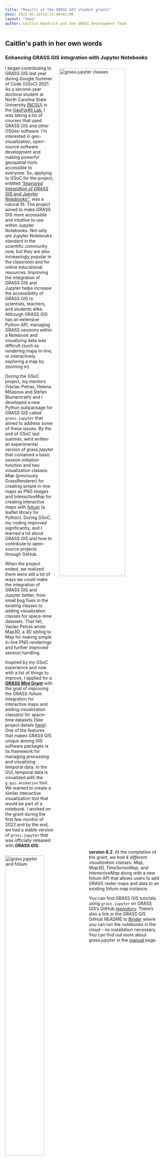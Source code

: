 ```yaml
---
title: "Results of the GRASS GIS student grants"
date: 2022-05-25T23:12:40+02:00
layout: "news"
author: Caitlin Haedrich and the GRASS Development Team
---
```



## Caitlin's path in her own words
### Enhancing GRASS GIS integration with Jupyter Notebooks

<a href="/images/news/grass_jupyter_combo_vis.png">
  <img src="/images/news/grass_jupyter_combo_vis.png"
   alt="grass.jupyter classes"
   title="grass.jupyter classes"
   width="65%" style="float:right;padding-left:20px;padding-top:10px">
</a>

I began contributing to GRASS GIS last year during Google Summer 
of Code (GSoC) 2021. As a second-year doctoral student at North Carolina 
State University [(NCSU)](https://www.ncsu.edu/) in the 
[GeoForAll Lab](https://geospatial.ncsu.edu/geoforall/), I was taking
a lot of courses that used GRASS GIS and other OSGeo software. 
I’m interested in geo-visualization, open-source software development
and making powerful geospatial tools accessible to everyone. 
So, applying to GSoC for the project, entitled 
[*“Improved Integration of GRASS GIS and Jupyter Notebooks”*](https://trac.osgeo.org/grass/wiki/GSoC/2021/JupyterAndGRASS), 
was a natural fit. The project aimed to make GRASS GIS more accessible 
and intuitive to use within Jupyter Notebooks. 
Not only are Jupyter Notebooks standard in the scientific community now, 
but they are also increasingly popular in the classroom and for online 
educational resources. Improving the integration of GRASS GIS and Jupyter 
helps increase the accessibility of GRASS GIS to scientists, teachers, 
and students alike. Although GRASS GIS has an extensive Python API, 
managing GRASS sessions within a Notebook and visualizing data was 
difficult (such as rendering maps in-line, or interactively exploring a 
map by zooming in).

During the GSoC project, my mentors (Vaclav Petras, Helena Mitasova and Stefan 
Blumentrath) and I developed a new Python subpackage for GRASS GIS called 
`grass.jupyter` that aimed to address some of these issues. By the end of 
GSoC last summer, we’d written an experimental version of grass.jupyter 
that contained a basic session initiation function and two visualization 
classes: *Map* (previously GrassRenderer) for creating simple in-line maps 
as PNG images and *InteractiveMap* for creating interactive maps with 
[folium](https://python-visualization.github.io/folium/index.html) 
(a leaflet library for Python). During GSoC, my coding improved 
significantly, and I learned a lot about GRASS GIS and 
how to contribute to open-source projects through GitHub.

<a href="/images/news/grass_jupyter_folium.png">
  <img src="/images/news/grass_jupyter_folium.png"
   alt="grass.jupyter and folium"
   title="grass.jupyter folium"
   width="50%" style="float:left;padding-right:20px;padding-top:20px">
</a>

When the project ended, we realized there were still a lot of ways we 
could make the integration of GRASS GIS and Jupyter better, from small 
bug fixes in the existing classes to adding visualization classes for 
space-time datasets. That fall, Vaclav Petras wrote Map3D, a 3D sibling 
to Map for making simple in-line PNG renderings and further improved 
session handling.

Inspired by my GSoC experience and now with a list of things to improve, 
I applied for a [**GRASS Mini Grant**](https://grasswiki.osgeo.org/wiki/Student_Grants) 
with the goal of improving the GRASS-folium integration for interactive maps 
and adding visualization class(es) for space-time datasets (See project details 
[here](https://trac.osgeo.org/grass/wiki/GSoC/2021/JupyterAndGRASS/MiniGrant2022)). 
One of the features that makes GRASS GIS unique among GIS software packages 
is its framework for managing processing and visualizing temporal data. 
In the GUI, temporal data is visualized with the `g.gui.animation` tool. 
We wanted to create a similar interactive visualization tool that would be 
part of a notebook. I worked on the grant during the first few months of 2022 
and by the end, we had a stable version of `grass.jupyter` that was officially 
released with **GRASS GIS version 8.2**. 
At the completion of the grant, *we had 4 different visualization classes:
Map, Map3D, TimeSeriesMap, and InteractiveMap* along with a new folium 
API that allows users to add GRASS raster maps and data to an existing folium 
map instance.

You can find GRASS GIS tutorials using `grass.jupyter` on GRASS GIS’s GitHub 
[repository](https://github.com/OSGeo/grass/tree/main/doc/notebooks). 
There’s also a link in the GRASS GIS GitHub README to 
[Binder](https://mybinder.org/v2/gh/OSGeo/grass/main?urlpath=lab%2Ftree%2Fdoc%2Fnotebooks%2Fbasic_example.ipynb) 
where you can run the notebooks in the cloud – no installation necessary. You 
can find out more about grass.jupyter in the 
[manual](https://grass.osgeo.org/grass82/manuals/libpython/grass.jupyter.html) 
page.
